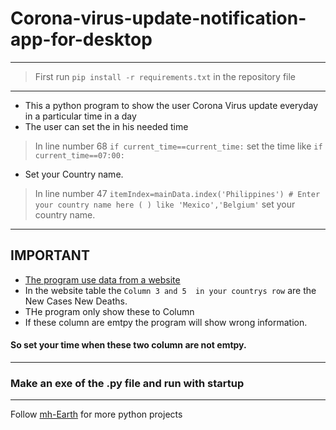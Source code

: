 # Corona-virus-update-notification-app-for-desktop
---

> First run `pip install -r requirements.txt` in the repository file
---

* This a python program to show the user Corona Virus update everyday in a particular time in a day
* The user can set the in his needed time 
> In line number 68 `if current_time==current_time:` set the time like `if current_time==07:00:`
* Set your Country name.
> In line number 47 `itemIndex=mainData.index('Philippines') # Enter your country name here ( ) like 'Mexico','Belgium'` set your country name.
---
## IMPORTANT

* [The program use data from a website](https://www.worldometers.info/coronavirus/)
* In the website table the `Column 3 and 5  in your countrys row` are the New Cases New Deaths.
* THe program only show these to Column 
* If these column are emtpy the program will show wrong information.
#### So set your time when these two column are not emtpy.

---
### Make an exe of the .py file and run with startup

--- 
Follow [mh-Earth](https://github.com/mh-Earth?tab=repositories) for more python projects
